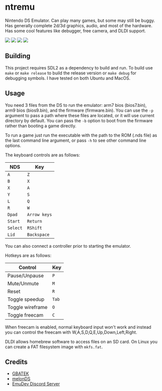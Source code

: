# ntremu
Nintendo DS Emulator. Can play many games, but some may
still be buggy. Has generally complete 2d/3d graphics, audio, and most of the hardware. Has some cool features like debugger, free camera, and DLDI
support.

![](images/firmware.png)
![](images/pokemon.png)
![](images/mariokart.png)
![](images/linux.png)

## Building

This project requires SDL2 as a dependency to build and run.
To build use `make` or `make release` to build the release version
or `make debug` for debugging symbols. I have tested on both Ubuntu and MacOS.

## Usage

You need 3 files from the DS to run the emulator: arm7 bios (bios7.bin),
arm9 bios (bios9.bin), and the firmware (firmware.bin). You can use
the `-p` argument to pass a path where these files are located, or
it will use current directory by default. You can pass the `-b` option
to boot from the firmware rather than booting a game directly.

To run a game just run the executable with the path to the ROM (.nds file) as the last command line argument, or pass `-h` to see other command line options.

The keyboard controls are as follows:

| NDS | Key |
| --- | --- |
| `A` | `Z` |
| `B` | `X` |
| `X` | `A` |
| `Y` | `S` |
| `L` | `Q` |
| `R` | `W` |
| `Dpad` | `Arrow keys` |
| `Start` | `Return` |
| `Select` | `RShift` |
| `Lid` | `Backspace` |

You can also connect a controller prior to starting the emulator.

Hotkeys are as follows:

| Control | Key |
| ------- | --- |
| Pause/Unpause | `P` |
| Mute/Unmute | `M` |
| Reset | `R` |
| Toggle speedup | `Tab` |
| Toggle wireframe | `O` |
| Toggle freecam  | `C` |

When freecam is enabled, normal keyboard input won't work
and instead you can control the freecam with
W,A,S,D,Q,E,Up,Down,Left,Right.

DLDI allows homebrew software to access files on an SD card.
On Linux you can create a FAT filesystem image with `mkfs.fat`.

## Credits

- [GBATEK](https://www.problemkaputt.de/gbatek.htm)
- [melonDS](https://melonds.kuribo64.net/)
- [EmuDev Discord Server](https://discord.gg/dkmJAes)

